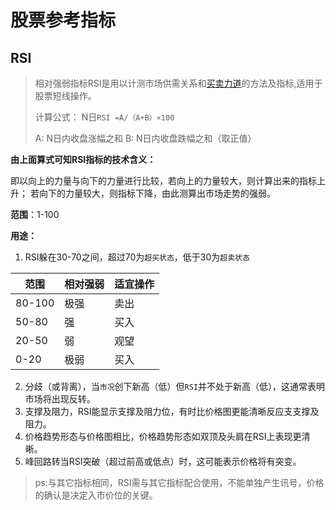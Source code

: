 # 股票参考指标

## RSI

> 相对强弱指标RSI是用以计测市场供需关系和[买卖力道](https://baike.baidu.com/item/买卖力道)的方法及指标,适用于股票短线操作。
>
> 计算公式：
> N日`RSI =A/（A+B）×100`
>
> A: N日内收盘涨幅之和
> B: N日内收盘跌幅之和（取正值）

**由上面算式可知RSI指标的技术含义：**

即以向上的力量与向下的力量进行比较，若向上的力量较大，则计算出来的指标上升；
若向下的力量较大，则指标下降，由此测算出市场走势的强弱。

**范围**：1-100

**用途：**

1. RSI躲在30-70之间，超过70为`超买状态`，低于30为`超卖状态`

| 范围   | 相对强弱 | 适宜操作 |
| ------ | -------- | -------- |
| 80-100 | 极强     | 卖出     |
| 50-80  | 强       | 买入     |
| 20-50  | 弱       | 观望     |
| 0-20   | 极弱     | 买入     |

2. 分歧（或背离），当`市况`创下新高（低）但`RSI`并不处于新高（低），这通常表明市场将出现反转。
3. 支撑及阻力，RSI能显示支撑及阻力位，有时比价格图更能清晰反应支支撑及阻力。
4. 价格趋势形态与价格图相比，价格趋势形态如双顶及头肩在RSI上表现更清晰。
5. 峰回路转当RSI突破（超过前高或低点）时，这可能表示价格将有突变。



> ps:与其它指标相同，RSI需与其它指标配合使用，不能单独产生讯号，价格的确认是决定入市价位的关键。

